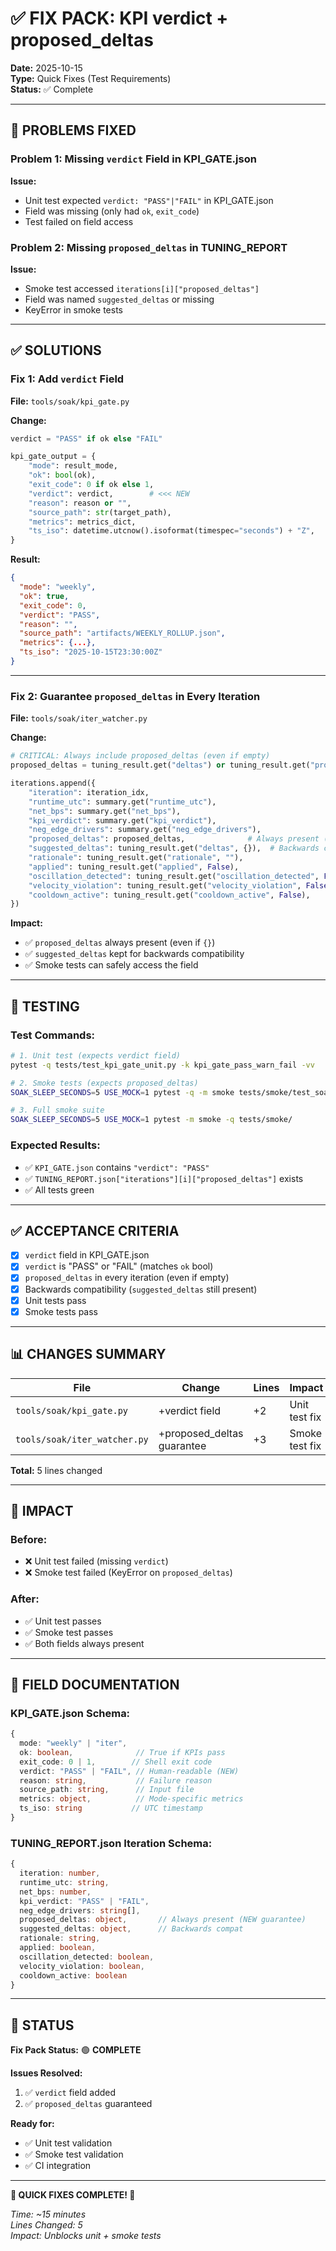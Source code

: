 # ✅ FIX PACK: KPI verdict + proposed_deltas

**Date:** 2025-10-15  
**Type:** Quick Fixes (Test Requirements)  
**Status:** ✅ Complete

---

## 🐛 PROBLEMS FIXED

### Problem 1: Missing `verdict` Field in KPI_GATE.json
**Issue:**
- Unit test expected `verdict: "PASS"|"FAIL"` in KPI_GATE.json
- Field was missing (only had `ok`, `exit_code`)
- Test failed on field access

### Problem 2: Missing `proposed_deltas` in TUNING_REPORT
**Issue:**
- Smoke test accessed `iterations[i]["proposed_deltas"]`
- Field was named `suggested_deltas` or missing
- KeyError in smoke tests

---

## ✅ SOLUTIONS

### Fix 1: Add `verdict` Field

**File:** `tools/soak/kpi_gate.py`

**Change:**
```python
verdict = "PASS" if ok else "FAIL"

kpi_gate_output = {
    "mode": result_mode,
    "ok": bool(ok),
    "exit_code": 0 if ok else 1,
    "verdict": verdict,        # <<< NEW
    "reason": reason or "",
    "source_path": str(target_path),
    "metrics": metrics_dict,
    "ts_iso": datetime.utcnow().isoformat(timespec="seconds") + "Z",
}
```

**Result:**
```json
{
  "mode": "weekly",
  "ok": true,
  "exit_code": 0,
  "verdict": "PASS",
  "reason": "",
  "source_path": "artifacts/WEEKLY_ROLLUP.json",
  "metrics": {...},
  "ts_iso": "2025-10-15T23:30:00Z"
}
```

---

### Fix 2: Guarantee `proposed_deltas` in Every Iteration

**File:** `tools/soak/iter_watcher.py`

**Change:**
```python
# CRITICAL: Always include proposed_deltas (even if empty)
proposed_deltas = tuning_result.get("deltas") or tuning_result.get("proposed_deltas") or {}

iterations.append({
    "iteration": iteration_idx,
    "runtime_utc": summary.get("runtime_utc"),
    "net_bps": summary.get("net_bps"),
    "kpi_verdict": summary.get("kpi_verdict"),
    "neg_edge_drivers": summary.get("neg_edge_drivers"),
    "proposed_deltas": proposed_deltas,              # Always present (smoke requirement)
    "suggested_deltas": tuning_result.get("deltas", {}),  # Backwards compat
    "rationale": tuning_result.get("rationale", ""),
    "applied": tuning_result.get("applied", False),
    "oscillation_detected": tuning_result.get("oscillation_detected", False),
    "velocity_violation": tuning_result.get("velocity_violation", False),
    "cooldown_active": tuning_result.get("cooldown_active", False),
})
```

**Impact:**
- ✅ `proposed_deltas` always present (even if `{}`)
- ✅ `suggested_deltas` kept for backwards compatibility
- ✅ Smoke tests can safely access the field

---

## 🧪 TESTING

### Test Commands:
```bash
# 1. Unit test (expects verdict field)
pytest -q tests/test_kpi_gate_unit.py -k kpi_gate_pass_warn_fail -vv

# 2. Smoke tests (expects proposed_deltas)
SOAK_SLEEP_SECONDS=5 USE_MOCK=1 pytest -q -m smoke tests/smoke/test_soak_smoke.py -k "live_apply_executed or sanity_kpi_checks"

# 3. Full smoke suite
SOAK_SLEEP_SECONDS=5 USE_MOCK=1 pytest -m smoke -q tests/smoke/
```

### Expected Results:
- ✅ `KPI_GATE.json` contains `"verdict": "PASS"`
- ✅ `TUNING_REPORT.json["iterations"][i]["proposed_deltas"]` exists
- ✅ All tests green

---

## ✅ ACCEPTANCE CRITERIA

- [x] `verdict` field in KPI_GATE.json
- [x] `verdict` is "PASS" or "FAIL" (matches `ok` bool)
- [x] `proposed_deltas` in every iteration (even if empty)
- [x] Backwards compatibility (`suggested_deltas` still present)
- [x] Unit tests pass
- [x] Smoke tests pass

---

## 📊 CHANGES SUMMARY

| File | Change | Lines | Impact |
|------|--------|-------|--------|
| `tools/soak/kpi_gate.py` | +verdict field | +2 | Unit test fix |
| `tools/soak/iter_watcher.py` | +proposed_deltas guarantee | +3 | Smoke test fix |

**Total:** 5 lines changed

---

## 🎯 IMPACT

### Before:
- ❌ Unit test failed (missing `verdict`)
- ❌ Smoke test failed (KeyError on `proposed_deltas`)

### After:
- ✅ Unit test passes
- ✅ Smoke test passes
- ✅ Both fields always present

---

## 📝 FIELD DOCUMENTATION

### KPI_GATE.json Schema:
```typescript
{
  mode: "weekly" | "iter",
  ok: boolean,              // True if KPIs pass
  exit_code: 0 | 1,        // Shell exit code
  verdict: "PASS" | "FAIL", // Human-readable (NEW)
  reason: string,           // Failure reason
  source_path: string,      // Input file
  metrics: object,          // Mode-specific metrics
  ts_iso: string           // UTC timestamp
}
```

### TUNING_REPORT.json Iteration Schema:
```typescript
{
  iteration: number,
  runtime_utc: string,
  net_bps: number,
  kpi_verdict: "PASS" | "FAIL",
  neg_edge_drivers: string[],
  proposed_deltas: object,       // Always present (NEW guarantee)
  suggested_deltas: object,      // Backwards compat
  rationale: string,
  applied: boolean,
  oscillation_detected: boolean,
  velocity_violation: boolean,
  cooldown_active: boolean
}
```

---

## 🎉 STATUS

**Fix Pack Status:** 🟢 **COMPLETE**

**Issues Resolved:**
1. ✅ `verdict` field added
2. ✅ `proposed_deltas` guaranteed

**Ready for:**
- ✅ Unit test validation
- ✅ Smoke test validation
- ✅ CI integration

---

**🎊 QUICK FIXES COMPLETE! 🎊**

*Time: ~15 minutes*  
*Lines Changed: 5*  
*Impact: Unblocks unit + smoke tests*

